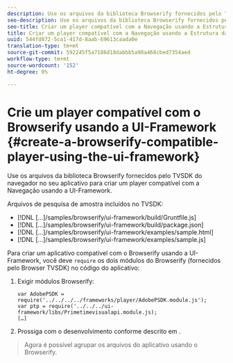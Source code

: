 ```yaml
---
description: Use os arquivos da biblioteca Browserify fornecidos pelo TVSDK do navegador no seu aplicativo para criar um player compatível com a Navegação usando a UI-Framework.
seo-description: Use os arquivos da biblioteca Browserify fornecidos pelo TVSDK do navegador no seu aplicativo para criar um player compatível com a Navegação usando a UI-Framework.
seo-title: Criar um player compatível com a Navegação usando a Estrutura da interface do usuário
title: Criar um player compatível com a Navegação usando a Estrutura da interface do usuário
uuid: 544fd872-5ca1-417d-8aab-69613caada0e
translation-type: tm+mt
source-git-commit: 592245f5a7186d18dabbb5a98a468cbed7354aed
workflow-type: tm+mt
source-wordcount: '152'
ht-degree: 0%

---
```



# Crie um player compatível com o Browserify usando a UI-Framework {#create-a-browserify-compatible-player-using-the-ui-framework}

Use os arquivos da biblioteca Browserify fornecidos pelo TVSDK do navegador no seu aplicativo para criar um player compatível com a Navegação usando a UI-Framework.

Arquivos de pesquisa de amostra incluídos no TVSDK:

* [!DNL [...]/samples/browserify/ui-framework/build/Gruntfile.js]
* [!DNL [...]/samples/browserify/ui-framework/build/package.json]
* [!DNL [...]/samples/browserify/ui-framework/examples/sample.html]
* [!DNL [...]/samples/browserify/ui-framework/examples/sample.js]

Para criar um aplicativo compatível com o Browserify usando a UI-Framework, você deve `require` os dois módulos do Browserify (fornecidos pelo Browser TVSDK) no código do aplicativo:

1. Exigir módulos Browserify:

   ```
   var AdobePSDK = require('../../../../frameworks/player/AdobePSDK.module.js');  
   var ptp = require('../../../ui-framework/libs/Primetimevisualapi.module.js);  
   […]
   ```

1. Prossiga com o desenvolvimento conforme descrito em [](../../../browser-tvsdk-2.4/getting-started/c-psdk-browser-tvsdk-2.4-create-a-basic-player/t-psdk-browser-tvsdk-2.4-create-basic-player-uif.md).
>Agora é possível agrupar os arquivos do aplicativo usando o Browserify.
